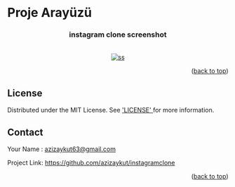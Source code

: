 <div id="top"></div>





<br/>

# Proje Arayüzü

<h3 align="center"> instagram clone screenshot </h3>
<br/>


<div align="center">
  <a href="#">
    <img src="https://github.com/azizaykut/instagramclone/blob/main/instagramclone/img/%C4%B1nstass.jpg" alt="ss" >
  </a>
</div>

<p align="right">(<a href="#top">back to top</a>)</p>


## License


Distributed under the MIT License. See  <a href="https://github.com/azizaykut/instagramclone/blob/main/LICENSE">
'LICENSE'
  </a>  for more information.


## Contact

Your Name : azizaykut63@gmail.com

Project Link: https://github.com/azizaykut/instagramclone


<p align="right">(<a href="#top">back to top</a>)</p>





